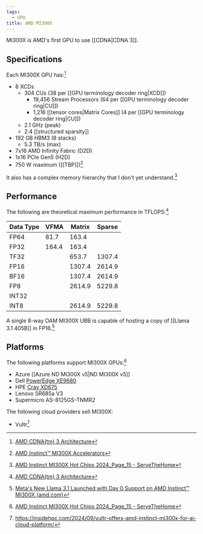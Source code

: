 ```yaml
---
tags:
  - GPU
title: AMD MI300X
---
```

MI300X is AMD's first GPU to use [[CDNA|CDNA 3]].

## Specifications

Each MI300X GPU has:[^1]

- 8 XCDs
	- 304 CUs (38 per [[GPU terminology decoder ring|XCD]])
		- 19,456 Stream Processors (64 per [[GPU terminology decoder ring|CU]])
		- 1,216 [[tensor cores|Matrix Cores]] (4 per [[GPU terminology decoder ring|CU]])
	- 2.1 GHz (peak)
	- 2:4 [[structured sparsity]]
- 192 GB HBM3 (8 stacks)
	- 5.3 TB/s (max)
- 7x16 AMD Infinity Fabric (D2D)
- 1x16 PCIe Gen5 (H2D)
- 750 W maximum ([[TBP]])[^amdspecpage]

It also has a complex memory hierarchy that I don't yet understand.[^sth]

## Performance

The following are theoretical maximum performance in TFLOPS:[^1]

| Data Type | VFMA  | Matrix | Sparse |
| --------- | ----- | ------ | ------ |
| FP64      | 81.7  | 163.4  |        |
| FP32      | 164.4 | 163.4  |        |
| TF32      |       | 653.7  | 1307.4 |
| FP16      |       | 1307.4 | 2614.9 |
| BF16      |       | 1307.4 | 2614.9 |
| FP8       |       | 2614.9 | 5229.8 |
| INT32     |       |        |        |
| INT8      |       | 2614.9 | 5229.8 |

A single 8-way OAM MI300X UBB is capable of hosting a copy of [[Llama 3.1 405B]] in FP16.[^2]

## Platforms

The following platforms support MI300X GPUs:[^sth]

- Azure [[Azure ND MI300X v5|ND MI300X v5]]
- Dell [PowerEdge XE9680](https://www.dell.com/en-us/shop/ipovw/poweredge-xe9680)
- HPE [Cray XD675](https://www.hpe.com/us/en/hpe-cray-xd675.html)
- Lenovo SR685a V3
- Supermicro AS-8125GS-TNMR2

The following cloud providers sell MI300X:

- Vultr[^vultr]

[^1]: [AMD CDNA(tm) 3 Architecture](https://www.amd.com/content/dam/amd/en/documents/instinct-tech-docs/white-papers/amd-cdna-3-white-paper.pdf)
[^2]: [Meta's New Llama 3.1 Launched with Day 0 Support on AMD Instinct™ MI300X (amd.com)](https://community.amd.com/t5/instinct-accelerators/revolutionizing-ai-meta-s-new-llama-3-1-launched-with-day-0/ba-p/697403)
[^sth]: [AMD Instinct MI300X Hot Chips 2024_Page_15 - ServeTheHome](https://www.servethehome.com/amd-instinct-mi300x-architecture-at-hot-chips-2024/amd-instinct-mi300x-hot-chips-2024_page_15/)
[^amdspecpage]: [AMD Instinct™ MI300X Accelerators](https://www.amd.com/en/products/accelerators/instinct/mi300/mi300x.html)
[^vultr]: https://insidehpc.com/2024/09/vultr-offers-amd-instinct-mi300x-for-ai-cloud-platform/